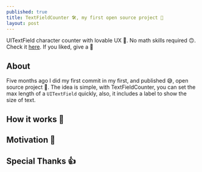 ```yaml
---
published: true
title: TextFieldCounter 🛠, my first open source project 📢
layout: post
---
```


UITextField character counter with lovable UX 💖. No math skills required 🙃. Check it [here](https://github.com/serralvo/TextFieldCounter). If you liked, give a 🌟

## About

Five months ago I did my first commit in my first, and published 😅, open source project 🚀. The idea is simple, with TextFieldCounter, you can set the max length of a `UITextField` quickly, also, it includes a label to show the size of text.

## How it works 🤔

## Motivation 🎯

## Special Thanks 👍
